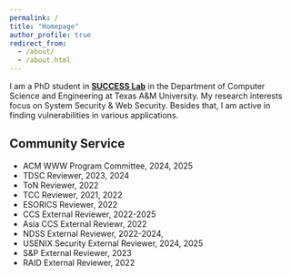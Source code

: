 ```yaml
---
permalink: /
title: "Homepage"
author_profile: true
redirect_from: 
  - /about/
  - /about.html
---
```


I am a PhD student in [**SUCCESS Lab**](https://success.cse.tamu.edu/) in the Department of Computer Science and Engineering at Texas A&M University. My research interests focus on System Security & Web Security. Besides that, I am active in finding vulnerabilities in various applications.

## Community Service
- ACM WWW Program Committee, 2024, 2025
- TDSC Reviewer, 2023, 2024
- ToN Reviewer, 2022
- TCC Reviewer, 2021, 2022
- ESORICS Reviewer, 2022
- CCS External Reviewer, 2022-2025
- Asia CCS External Reviewr, 2022
- NDSS External Reviewer, 2022-2024, 
- USENIX Security External Reviewer, 2024, 2025
- S&P External Reviewer, 2023
- RAID External Reviewer, 2022


<script type="text/javascript" id="clustrmaps" src="//clustrmaps.com/map_v2.js?d=2PFowsnkFnPoqGthf8c_VBQN-hVCUdjV_5dtUvgY1g8&cl=ffffff&w=a"></script>